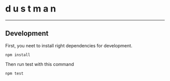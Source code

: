 # d u s t m a n

--------------------------------------------------------------------------------

## Development

First, you neet to install right dependencies for development.

```
npm install
```

Then run test with this command

```
npm test
```
